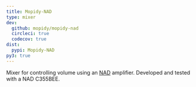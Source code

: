 ```yaml
---
title: Mopidy-NAD
type: mixer
dev:
  github: mopidy/mopidy-nad
  circleci: true
  codecov: true
dist:
  pypi: Mopidy-NAD
py3: true
---
```


Mixer for controlling volume using an [NAD](https://nadelectronics.com/) amplifier.
Developed and tested with a NAD C355BEE.
